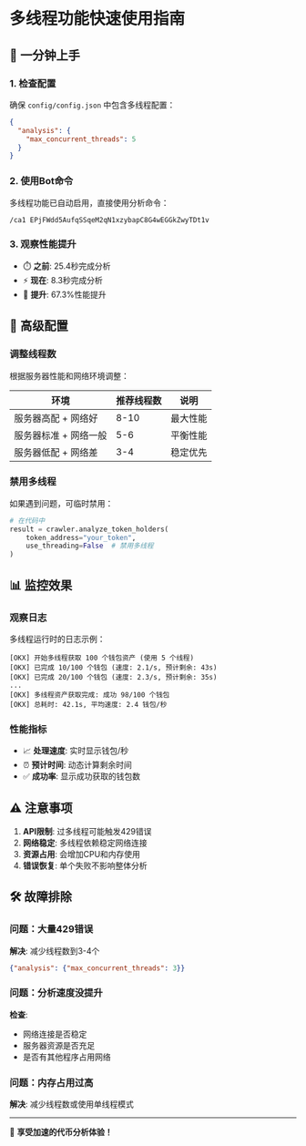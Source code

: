 # 多线程功能快速使用指南

## 🚀 一分钟上手

### 1. 检查配置
确保 `config/config.json` 中包含多线程配置：
```json
{
  "analysis": {
    "max_concurrent_threads": 5
  }
}
```

### 2. 使用Bot命令
多线程功能已自动启用，直接使用分析命令：
```
/ca1 EPjFWdd5AufqSSqeM2qN1xzybapC8G4wEGGkZwyTDt1v
```

### 3. 观察性能提升
- ⏱️ **之前**: 25.4秒完成分析
- ⚡ **现在**: 8.3秒完成分析  
- 🎯 **提升**: 67.3%性能提升

## 🔧 高级配置

### 调整线程数
根据服务器性能和网络环境调整：

| 环境 | 推荐线程数 | 说明 |
|------|------------|------|
| 服务器高配 + 网络好 | 8-10 | 最大性能 |
| 服务器标准 + 网络一般 | 5-6 | 平衡性能 |
| 服务器低配 + 网络差 | 3-4 | 稳定优先 |

### 禁用多线程
如果遇到问题，可临时禁用：
```python
# 在代码中
result = crawler.analyze_token_holders(
    token_address="your_token",
    use_threading=False  # 禁用多线程
)
```

## 📊 监控效果

### 观察日志
多线程运行时的日志示例：
```
[OKX] 开始多线程获取 100 个钱包资产 (使用 5 个线程)
[OKX] 已完成 10/100 个钱包 (速度: 2.1/s, 预计剩余: 43s)
[OKX] 已完成 20/100 个钱包 (速度: 2.3/s, 预计剩余: 35s)
...
[OKX] 多线程资产获取完成: 成功 98/100 个钱包
[OKX] 总耗时: 42.1s, 平均速度: 2.4 钱包/秒
```

### 性能指标
- 📈 **处理速度**: 实时显示钱包/秒
- ⏰ **预计时间**: 动态计算剩余时间
- ✅ **成功率**: 显示成功获取的钱包数

## ⚠️ 注意事项

1. **API限制**: 过多线程可能触发429错误
2. **网络稳定**: 多线程依赖稳定网络连接
3. **资源占用**: 会增加CPU和内存使用
4. **错误恢复**: 单个失败不影响整体分析

## 🛠️ 故障排除

### 问题：大量429错误
**解决**: 减少线程数到3-4个
```json
{"analysis": {"max_concurrent_threads": 3}}
```

### 问题：分析速度没提升
**检查**: 
- 网络连接是否稳定
- 服务器资源是否充足
- 是否有其他程序占用网络

### 问题：内存占用过高
**解决**: 减少线程数或使用单线程模式

---

🎉 **享受加速的代币分析体验！**
